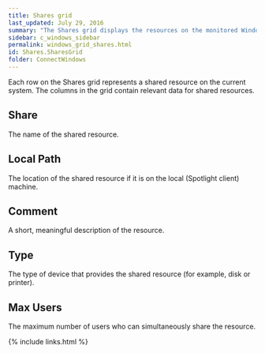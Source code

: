 ```yaml
---
title: Shares grid
last_updated: July 29, 2016
summary: "The Shares grid displays the resources on the monitored Windows system that can be shared with users on other systems."
sidebar: c_windows_sidebar
permalink: windows_grid_shares.html
id: Shares.SharesGrid
folder: ConnectWindows
---
```



Each row on the Shares grid represents a shared resource on the current system. The columns in the grid contain relevant data for shared resources.

## Share

The name of the shared resource.

## Local Path

The location of the shared resource if it is on the local (Spotlight client) machine.

## Comment

A short, meaningful description of the resource.

## Type

The type of device that provides the shared resource (for example, disk or printer).

## Max Users

The maximum number of users who can simultaneously share the resource.



{% include links.html %}
